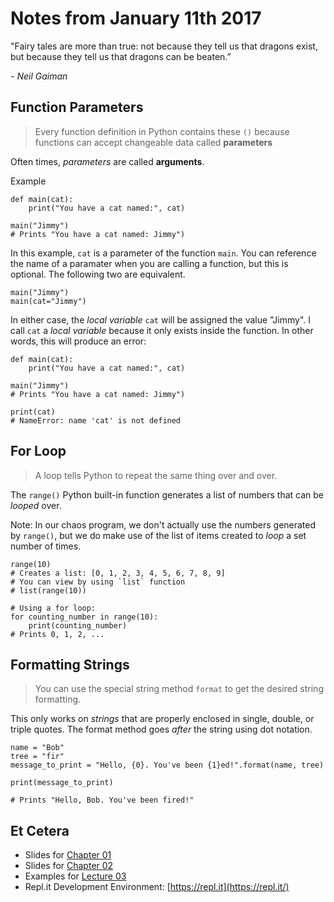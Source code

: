 # Notes from January 11th 2017
"Fairy tales are more than true: not because they tell us that dragons exist, but because they tell us that dragons can be beaten.”

<cite>- Neil Gaiman</cite>

## Function Parameters
> Every function definition in Python contains these `()` because functions can accept changeable data called **parameters**

Often times, *parameters* are called **arguments**.

Example

    def main(cat):
        print("You have a cat named:", cat)
        
    main("Jimmy")
    # Prints "You have a cat named: Jimmy")
    
In this example, `cat` is a parameter of the function `main`. You can reference the name of a paramater when you are calling a function, but this is optional. The following two are equivalent.

    main("Jimmy")
    main(cat="Jimmy")
    
In either case, the *local variable* `cat` will be assigned the value "Jimmy". I call `cat` a *local variable* because it only exists inside the function. In other words, this will produce an error:

    def main(cat):
        print("You have a cat named:", cat)
        
    main("Jimmy")
    # Prints "You have a cat named: Jimmy")
    
    print(cat)
    # NameError: name 'cat' is not defined

## For Loop
> A loop tells Python to repeat the same thing over and over.

The `range()` Python built-in function generates a list of numbers that can be *looped* over.

Note: In our chaos program, we don't actually use the numbers generated by `range()`, but we do make use of the list of items created to *loop* a set number of times.

    range(10)
    # Creates a list: [0, 1, 2, 3, 4, 5, 6, 7, 8, 9]
    # You can view by using `list` function
    # list(range(10))
    
    # Using a for loop:
    for counting_number in range(10):
        print(counting_number)
    # Prints 0, 1, 2, ...
    
## Formatting Strings
> You can use the special string method `format` to get the desired string formatting.

This only works on *strings* that are properly enclosed in single, double, or triple quotes. The format method goes *after* the string using dot notation.

	name = "Bob"
	tree = "fir"
	message_to_print = "Hello, {0}. You've been {1}ed!".format(name, tree)
	
	print(message_to_print)
	
	# Prints "Hello, Bob. You've been fired!"
    

## Et Cetera
* Slides for [Chapter 01](http://mcsp.wartburg.edu/zelle/python/ppics3/slides/Chapter01.pptx)
* Slides for [Chapter 02](http://mcsp.wartburg.edu/zelle/python/ppics3/slides/Chapter02.pptx)
* Examples for [Lecture 03](../examples/lecture03.py)
* Repl.it Development Environment: [https://repl.it](https://repl.it/)